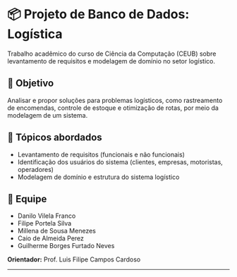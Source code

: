 # 📦 Projeto de Banco de Dados: Logística

Trabalho acadêmico do curso de Ciência da Computação (CEUB) sobre levantamento de requisitos e modelagem de domínio no setor logístico.

## 🎯 Objetivo

Analisar e propor soluções para problemas logísticos, como rastreamento de encomendas, controle de estoque e otimização de rotas, por meio da modelagem de um sistema.

## 📌 Tópicos abordados

- Levantamento de requisitos (funcionais e não funcionais)
- Identificação dos usuários do sistema (clientes, empresas, motoristas, operadores)
- Modelagem de domínio e estrutura do sistema logístico

## 👥 Equipe

- Danilo Vilela Franco  
- Filipe Portela Silva  
- Millena de Sousa Menezes  
- Caio de Almeida Perez  
- Guilherme Borges Furtado Neves  

**Orientador:** Prof. Luis Filipe Campos Cardoso

---
